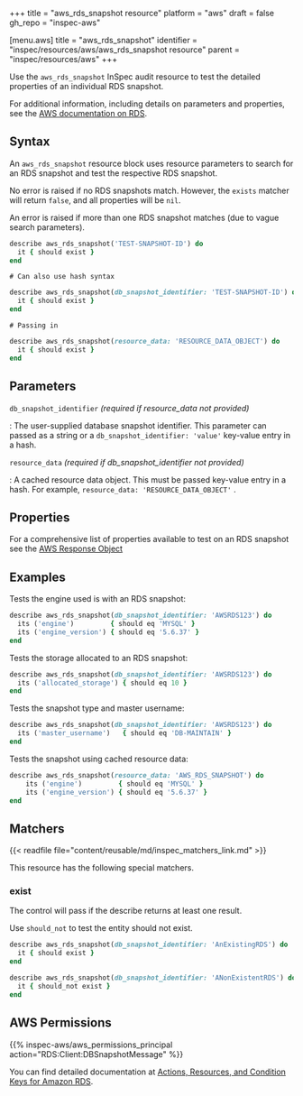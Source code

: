 +++
title = "aws_rds_snapshot resource"
platform = "aws"
draft = false
gh_repo = "inspec-aws"

[menu.aws]
title = "aws_rds_snapshot"
identifier = "inspec/resources/aws/aws_rds_snapshot resource"
parent = "inspec/resources/aws"
+++

Use the `aws_rds_snapshot` InSpec audit resource to test the detailed properties of an individual RDS snapshot.

For additional information, including details on parameters and properties, see the [AWS documentation on RDS](https://docs.aws.amazon.com/AmazonRDS/latest/UserGuide/CHAP_GettingStarted.html).

## Syntax

An `aws_rds_snapshot` resource block uses resource parameters to search for an RDS snapshot and test the respective RDS snapshot.

No error is raised if no RDS snapshots match. However, the `exists` matcher will return `false`, and all properties will be `nil`.

An error is raised if more than one RDS snapshot matches (due to vague search parameters).

```ruby
describe aws_rds_snapshot('TEST-SNAPSHOT-ID') do
  it { should exist }
end
```

    # Can also use hash syntax

```ruby
describe aws_rds_snapshot(db_snapshot_identifier: 'TEST-SNAPSHOT-ID') do
  it { should exist }
end
```

    # Passing in

```ruby
describe aws_rds_snapshot(resource_data: 'RESOURCE_DATA_OBJECT') do
  it { should exist }
end
```

## Parameters

`db_snapshot_identifier` _(required if resource_data not provided)_

: The user-supplied database snapshot identifier.
  This parameter can passed as a string or a `db_snapshot_identifier: 'value'` key-value entry in a hash.

`resource_data` _(required if db_snapshot_identifier not provided)_

: A cached resource data object.
  This must be passed key-value entry in a hash. For example, `resource_data: 'RESOURCE_DATA_OBJECT'` .

## Properties

For a comprehensive list of properties available to test on an RDS snapshot see the [AWS Response Object](https://docs.aws.amazon.com/sdk-for-ruby/v3/api/Aws/RDS/Types/DBSnapshot.html)

## Examples

Tests the engine used is with an RDS snapshot:

```ruby
describe aws_rds_snapshot(db_snapshot_identifier: 'AWSRDS123') do
  its ('engine')         { should eq 'MYSQL' }
  its ('engine_version') { should eq '5.6.37' }
end
```

Tests the storage allocated to an RDS snapshot:

```ruby
describe aws_rds_snapshot(db_snapshot_identifier: 'AWSRDS123') do
  its ('allocated_storage') { should eq 10 }
end
```

Tests the snapshot type and master username:

```ruby
describe aws_rds_snapshot(db_snapshot_identifier: 'AWSRDS123') do
  its ('master_username')   { should eq 'DB-MAINTAIN' }
end
```

Tests the snapshot using cached resource data:

```ruby
describe aws_rds_snapshot(resource_data: 'AWS_RDS_SNAPSHOT') do
    its ('engine')         { should eq 'MYSQL' }
    its ('engine_version') { should eq '5.6.37' }
end
```

## Matchers

{{< readfile file="content/reusable/md/inspec_matchers_link.md" >}}

This resource has the following special matchers.

### exist

The control will pass if the describe returns at least one result.

Use `should_not` to test the entity should not exist.

```ruby
describe aws_rds_snapshot(db_snapshot_identifier: 'AnExistingRDS') do
  it { should exist }
end
```

```ruby
describe aws_rds_snapshot(db_snapshot_identifier: 'ANonExistentRDS') do
  it { should_not exist }
end
```

## AWS Permissions

{{% inspec-aws/aws_permissions_principal action="RDS:Client:DBSnapshotMessage" %}}

You can find detailed documentation at [Actions, Resources, and Condition Keys for Amazon RDS](https://docs.aws.amazon.com/IAM/latest/UserGuide/list_amazonrds.html).
